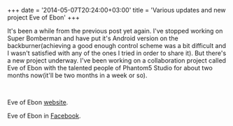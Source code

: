 +++
date = '2014-05-07T20:24:00+03:00'
title = 'Various updates and new project Eve of Ebon'
+++

It's been a while from the previous post yet again. I've stopped working on Super Bomberman and have put it's Android version on the backburner(achieving a good enough control scheme was a bit difficult and I wasn't satisfied with any of the ones I tried in order to share it). But there's a new project underway. I've been working on a collaboration project called Eve of Ebon with the talented people of Phantom5 Studio for about two months now(it'll be two months in a week or so).

 

Eve of Ebon [website](http://eveofebon.weebly.com/game.html).

Eve of Ebon in [Facebook](https://www.facebook.com/EveofEbon).